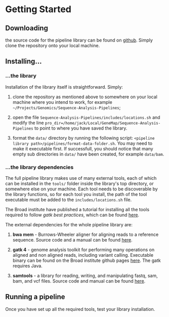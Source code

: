 # Getting Started

## Downloading

the source code for the pipeline library can be found on [github](https://github.com/gkm-software-dev/Sequence-Analysis-Pipelines/tree/experiment-jack). Simply clone the repository onto your local machine. 

## Installing...

### ...the library
Installation of the library itself is straightforward. Simply:

1. clone the repository as mentioned above to somewhere on your local machine where you intend to work, for example `~/Projects/Genomics/Sequence-Analysis-Pipelines`;

2. open the file `Sequence-Analysis-Pipelines/includes/locations.sh` and modify the line `pro_dir=/home/jack/Local/GeneMap/Sequence-Analysis-Pipelines` to point to where you have saved the library. 

3. format the `data/` directory by running the following script: `<pipeline library path>/pipelines/format-data-folder.sh`. You may need to make it executable first. If successfull, you should notice that many empty sub directories in `data/` have been created, for example `data/bam`.

### ...the library dependencies
The full pipeline library makes use of many external tools, each of which can be installed in the `tools/` folder inside the library's top directory, or somewhere else on your machine. Each tool needs to be discoverable by the library functions, so for each tool you install, the path of the tool executable must be added to the `includes/locations.sh` file. 

The Broad institute have published a tutorial for installing all the tools required to follow *gatk best practices*, which can be found [here](https://gatk.broadinstitute.org/hc/en-us/articles/360041320571--How-to-Install-all-software-packages-required-to-follow-the-GATK-Best-Practices).

The external dependencies for the whole pipeline library are:

1. **bwa mem** - Burrows-Wheeler aligner for aligning reads to a reference sequence. Source code and a manual can be found [here](http://bio-bwa.sourceforge.net/).

2. **gatk 4** - genome analysis toolkit for performing many operations on aligned and non aligned reads, including variant calling. Executable binary can be found on the Broad institute github pages [here](https://github.com/broadinstitute/gatk/releases). The gatk requires Java. 

3. **samtools** - a library for reading, writing, and manipulating fastq, sam, bam, and vcf files. Source code and manual can be found [here](http://www.htslib.org/).

## Running a pipeline

Once you have set up all the required tools, test your library installation. 